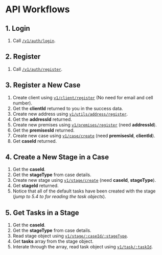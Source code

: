 # API Workflows

## 1. Login
1. Call [```/v1/auth/login```](https://richtech-ai-lab.github.io/apidoc/#api-Auth-LoginUser). 

## 2. Register
1. Call [```/v1/auth/register```](https://richtech-ai-lab.github.io/apidoc/#api-Auth-RegisterUser).

## 3. Register a New Case
1. Create client using [```v1/client/register```](https://richtech-ai-lab.github.io/apidoc/#api-Client-RegisterClient) (No need for email and cell number).
2. Get the **clientId** returned to you in the success data.
3. Create new address using [```v1/utils/address/register```](https://richtech-ai-lab.github.io/apidoc/#api-Utils-RegisterClient).
4. Get the **addressId** returned.
5. Create new premises using [```v1/premises/register```](https://richtech-ai-lab.github.io/apidoc/#api-Premises-RegisterPremises) (need **addressId**).
6. Get the **premisesId** returned.
7. Create new case using [```v1/case/create```](https://richtech-ai-lab.github.io/apidoc/#api-Case-CreateCase) (need **premisesId**, **clientId**).
8. Get **caseId** returned.

## 4. Create a New Stage in a Case
1. Get the **caseId**.
2. Get the **stageType** from case details.
3. Create new stage using [```v1/stage/create```](https://richtech-ai-lab.github.io/apidoc/#api-Stage-CreateStage) (need **caseId**, **stageType**).
4. Get **stageId** returned.
5. Notice that all of the default tasks have been created with the stage (_jump to 5.4 to for reading the task objects_).

## 5. Get Tasks in a Stage
1. Get the **caseId**.
2. Get the **stageType** from case details.
3. Read stage object using [```v1/stage/:caseId/:stageType```](https://richtech-ai-lab.github.io/apidoc/#api-Stage-ReadStageByCaseIdAndStageType).
4. Get **tasks** array from the stage object.
5. Interate through the array, read task object using [```v1/task/:taskId```](https://richtech-ai-lab.github.io/apidoc/#api-Task-ReadTaskById).

